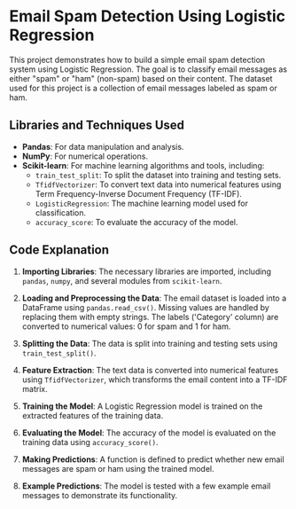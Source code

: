 # Email Spam Detection Using Logistic Regression

This project demonstrates how to build a simple email spam detection system using Logistic Regression. The goal is to classify email messages as either "spam" or "ham" (non-spam) based on their content. The dataset used for this project is a collection of email messages labeled as spam or ham.

## Libraries and Techniques Used

- **Pandas**: For data manipulation and analysis.
- **NumPy**: For numerical operations.
- **Scikit-learn**: For machine learning algorithms and tools, including:
  - `train_test_split`: To split the dataset into training and testing sets.
  - `TfidfVectorizer`: To convert text data into numerical features using Term Frequency-Inverse Document Frequency (TF-IDF).
  - `LogisticRegression`: The machine learning model used for classification.
  - `accuracy_score`: To evaluate the accuracy of the model.

## Code Explanation

1. **Importing Libraries**:
   The necessary libraries are imported, including `pandas`, `numpy`, and several modules from `scikit-learn`.

2. **Loading and Preprocessing the Data**:
   The email dataset is loaded into a DataFrame using `pandas.read_csv()`. Missing values are handled by replacing them with empty strings. The labels ('Category' column) are converted to numerical values: 0 for spam and 1 for ham.

3. **Splitting the Data**:
   The data is split into training and testing sets using `train_test_split()`.

4. **Feature Extraction**:
   The text data is converted into numerical features using `TfidfVectorizer`, which transforms the email content into a TF-IDF matrix.

5. **Training the Model**:
   A Logistic Regression model is trained on the extracted features of the training data.

6. **Evaluating the Model**:
   The accuracy of the model is evaluated on the training data using `accuracy_score()`.

7. **Making Predictions**:
   A function is defined to predict whether new email messages are spam or ham using the trained model.

8. **Example Predictions**:
   The model is tested with a few example email messages to demonstrate its functionality.

